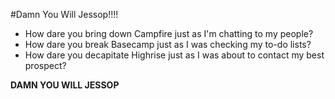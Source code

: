 #Damn You Will Jessop!!!!

* How dare you bring down Campfire just as I'm chatting to my people?
* How dare you break Basecamp just as I was checking my to-do lists?
* How dare you decapitate Highrise just as I was about to contact my best prospect?

**DAMN YOU WILL JESSOP**

